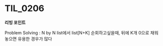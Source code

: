 # TIL_0206

**리빙 포인트**

Problem Solving : N by N list에서 list[N+K] 순회하고싶을때, 뒤에 K개 0으로 채워놓으면 유용한 경우가 많다